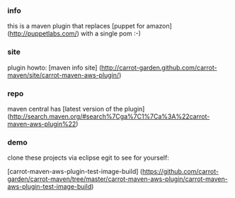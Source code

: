 ### info

this is a maven plugin that replaces
[puppet for amazon]
(http://puppetlabs.com/)
with a single pom :-) 

### site

plugin howto:
[maven info site]
(http://carrot-garden.github.com/carrot-maven/site/carrot-maven-aws-plugin/)

### repo

maven central has
[latest version of the plugin]
(http://search.maven.org/#search%7Cga%7C1%7Ca%3A%22carrot-maven-aws-plugin%22)

### demo

clone these projects via eclipse egit to see for yourself:

[carrot-maven-aws-plugin-test-image-build]
(https://github.com/carrot-garden/carrot-maven/tree/master/carrot-maven-aws-plugin/carrot-maven-aws-plugin-test-image-build)
